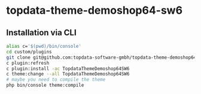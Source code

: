 # topdata-theme-demoshop64-sw6




## Installation via CLI
```bash
alias c='$(pwd)/bin/console'
cd custom/plugins
git clone git@github.com:topdata-software-gmbh/topdata-theme-demoshop64-sw6.git topdata-theme-demoshop64-sw6
c plugin:refresh
c plugin:install -ac TopdataThemeDemoshop64SW6
c theme:change --all TopdataThemeDemoshop64SW6
# maybe you need to compile the theme
php bin/console theme:compile
```
